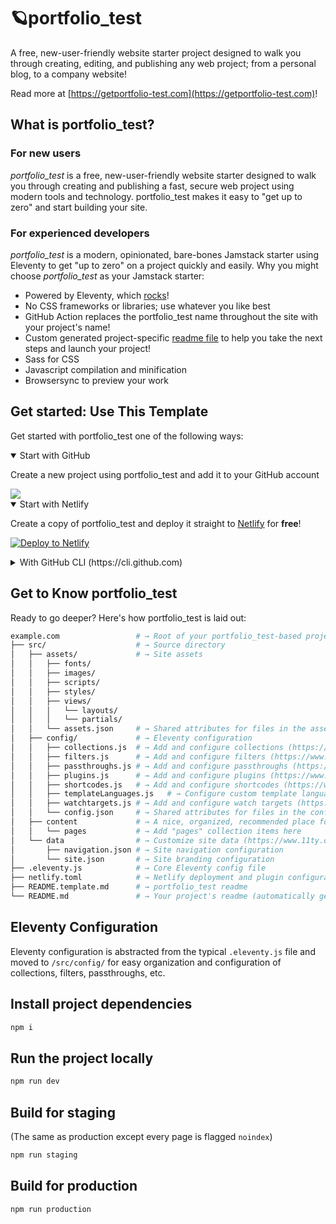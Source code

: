 # 🪐portfolio_test

A free, new-user-friendly website starter project designed to walk you through creating, editing, and publishing any web project; from a personal blog, to a company website!

Read more at [https://getportfolio-test.com](https://getportfolio-test.com)!

## What is portfolio_test?

### For new users

_portfolio_test_ is a free, new-user-friendly website starter designed to walk you through creating and publishing a fast, secure web project using modern tools and technology. portfolio_test makes it easy to "get up to zero" and start building your site.

### For experienced developers

_portfolio_test_ is a modern, opinionated, bare-bones Jamstack starter using Eleventy to get "up to zero" on a project quickly and easily.
Why you might choose _portfolio_test_ as your Jamstack starter:

* Powered by Eleventy, which [rocks](https://11ty.rocks)!
* No CSS frameworks or libraries; use whatever you like best
* GitHub Action replaces the portfolio_test name throughout the site with your project's name!
* Custom generated project-specific [readme file](https://github.com/dlevine01/portfolio_test/blob/master/README.portfolio_test.md) to help you take the next steps and launch your project!
* Sass for CSS
* Javascript compilation and minification
* Browsersync to preview your work

## Get started: Use This Template

Get started with portfolio_test one of the following ways:

<details open>
 <summary>Start with GitHub</summary>

Create a new project using portfolio_test and add it to your GitHub account

<a href="https://github.com/dlevine01/portfolio_test/generate">
  <img src="https://img.shields.io/badge/use%20this-template-blueviolet?logo=github&style=for-the-badge">
</a>
 </details>

<details open>
 <summary>Start with Netlify</summary>

Create a copy of portfolio_test and deploy it straight to [Netlify](https://netlify.com) for **free**!

[![Deploy to Netlify](https://www.netlify.com/img/deploy/button.svg)](https://app.netlify.com/start/deploy?repository=https://github.com/dlevine01/portfolio_test/)

 </details>

<details>
 <summary>With GitHub CLI (https://cli.github.com)</summary>

Get started from your command line

 ```sh
  gh repo create example.com --template dlevine01/portfolio_test
 ```

</details>

## Get to Know portfolio_test

Ready to go deeper? Here's how portfolio_test is laid out:

```sh
example.com                 # → Root of your portfolio_test-based project
├── src/                    # → Source directory
│   ├── assets/             # → Site assets
│   │   ├── fonts/
│   │   ├── images/
│   │   ├── scripts/
│   │   ├── styles/
│   │   ├── views/
│   │   │   └── layouts/
│   │   │   └── partials/
│   │   └── assets.json     # → Shared attributes for files in the assets directory
│   ├── config/             # → Eleventy configuration
│   │   ├── collections.js  # → Add and configure collections (https://www.11ty.dev/docs/collections/)
│   │   ├── filters.js      # → Add and configure filters (https://www.11ty.dev/docs/filters/)
│   │   ├── passthroughs.js # → Add and configure passthroughs (https://www.11ty.dev/docs/copy/)
│   │   ├── plugins.js      # → Add and configure plugins (https://www.11ty.dev/docs/plugins/)
│   │   ├── shortcodes.js   # → Add and configure shortcodes (https://www.11ty.dev/docs/shortcodes/)
│   │   ├── templateLanguages.js   # → Configure custom template languages (HINT: this is where portfolio_test's Sass and Javascript pipelines are set up!) (https://www.11ty.dev/docs/languages/custom/)
│   │   ├── watchtargets.js # → Add and configure watch targets (https://www.11ty.dev/docs/watch-serve/)
│   │   └── config.json     # → Shared attributes for files in the config directory
│   ├── content             # → A nice, organized, recommended place for all site content
│   │   └── pages           # → Add "pages" collection items here
│   └── data                # → Customize site data (https://www.11ty.dev/docs/data/)
│       ├── navigation.json # → Site navigation configuration
│       └── site.json       # → Site branding configuration
├── .eleventy.js            # → Core Eleventy config file
├── netlify.toml            # → Netlify deployment and plugin configuration (optional)
├── README.template.md      # → portfolio_test readme
└── README.md               # → Your project's readme (automatically generated when this template is used)
```

## Eleventy Configuration

Eleventy configuration is abstracted from the typical `.eleventy.js` file and moved to `/src/config/` for easy organization and configuration of collections, filters, passthroughs, etc.

## Install project dependencies

```bash
npm i
```

## Run the project locally

```bash
npm run dev
```

## Build for staging

(The same as production except every page is flagged `noindex`)

```bash
npm run staging
```

## Build for production

```bash
npm run production
```
